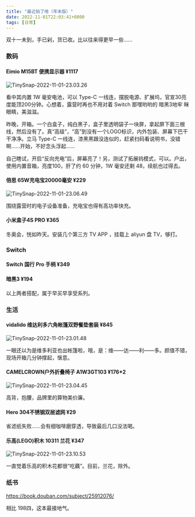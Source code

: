 ```yaml
---
title: "最近拍了啥（年末版）"
date: 2022-11-01T22:03:41+0800
tags: [日常]
---
```


双十一未到，手已剁，货已收。比以往来得更早一些……

### 数码

#### Eimio M15BT 便携显示器 ¥1117

![TinySnap-2022-11-01-23.03.26](https://cdn.edui.fun/images/2022/11/TinySnap-2022-11-01-23.03.26.png)

看中其内置 1W 毫安电池，可以 Type-C 一线连，摆脱电源、扩展坞，官宣30亮度能顶200分钟。心想着，露营时再也不用对着 Switch 那嘿哟哟的 暗黑3地牢 眯眼睛，美滋滋。

<!--more-->
昨晚，开箱。一个白盒子，纯白黑子，盒子里透明袋子一块屏，拿起屏下面三根线，然后没有了。真“高级”，“高”到没有一个LOGO标识，内外包装、屏幕下巴干干净净。立马 Type-C 一线连，漆黑黑跟没连似的，赶紧扫码看说明书，没错啊……开始，不好念头浮起……

自己瞎试，开启“反向充电”后，屏幕亮了！另，测试了拓展钨模式，可以。户出，使用内置音箱，亮度100，肝了约 60 分钟，1W 毫安还剩 48，续航也过得去。

#### 倍思 65W充电宝20000毫安 ¥229

![TinySnap-2022-11-01-23.06.49](https://cdn.edui.fun/images/2022/11/TinySnap-2022-11-01-23.06.49.png)

围绕露营时的电子设备准备，充电宝也得有高功率快充。

#### 小米盒子4S PRO ¥365

冬奥会，恍如昨天。安装几个第三方 TV APP ，挂载上 aliyun 盘 TV，够打。

<!--more-->

### Switch 

#### Switch 国行 Pro 手柄 ¥349

#### 暗黑3 ¥194

以上两者搭配，属于早买早享受系列。

### 生活

#### vidalido 维达利多六角帐篷双野餐垫套装 ¥845

![TinySnap-2022-11-01-23.01.48](https://cdn.edui.fun/images/2022/11/TinySnap-2022-11-01-23.01.48.png)

一眼还以为是维多利亚也出帐篷啦，哦，是：维——达——利——多。颜值不错，现场开箱几分钟撑起，惬意。

#### CAMELCROWN户外折叠椅子 A1W3GT103 ¥176*2

![TinySnap-2022-11-01-23.04.45](https://cdn.edui.fun/images/2022/11/TinySnap-2022-11-01-23.04.45.png)

高背，抱腰，品牌里的算物美价廉。

#### Hero 304不锈钢双层滤网 ¥29

省滤纸失败……会有细咖啡磨穿透，导致最后几口没法喝。

#### 乐高(LEGO)积木 10311 兰花 ¥347

![TinySnap-2022-11-01-23.10.53](https://cdn.edui.fun/images/2022/11/TinySnap-2022-11-01-23.10.53.png)

一直觉着乐高的积木花都很“吃藕”。目前，兰花，除外。

### 纸书

<https://book.douban.com/subject/25912076/>

相比 198四，这本最接地气。